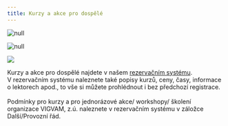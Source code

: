 ```yaml
---
title: Kurzy a akce pro dospělé
---
```

![null]()

![null](/images/uploads/vigvam_joga_a_pilates_2018-1-.jpg)

![](/images/uploads/vigvam_dospeli_2019.jpg)

Kurzy a akce pro dospělé najdete v našem [rezervačním systému](https://vigvam.webooker.eu/).\
V rezervačním systému naleznete také popisy kurzů, ceny, časy,  informace o lektorech apod., to vše si můžete prohlédnout i bez předchozí registrace. \
\
Podmínky pro kurzy a pro jednorázové akce/ workshopy/ školení organizace VIGVAM, z.ú. naleznete v rezervačním systému v záložce Další/Provozní řád.
